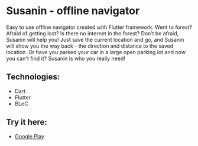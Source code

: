 # Susanin - offline navigator

Easy to use offline navigator created with Flutter framework. Went to forest? Afraid of getting lost? Is there no internet in the forest? Don’t be afraid, Susanin will help you! Just save the current location and go, and Susanin will show you the way back - the direction and distance to the saved location. Or have you parked your car in a large open parking lot and now you can't find it? Susanin is who you really need!

## Technologies:

- Dart
- Flutter
- BLoC

## Try it here:

- <a href="https://play.google.com/store/apps/details?id=com.qumyz.susanin">Google Play</a>